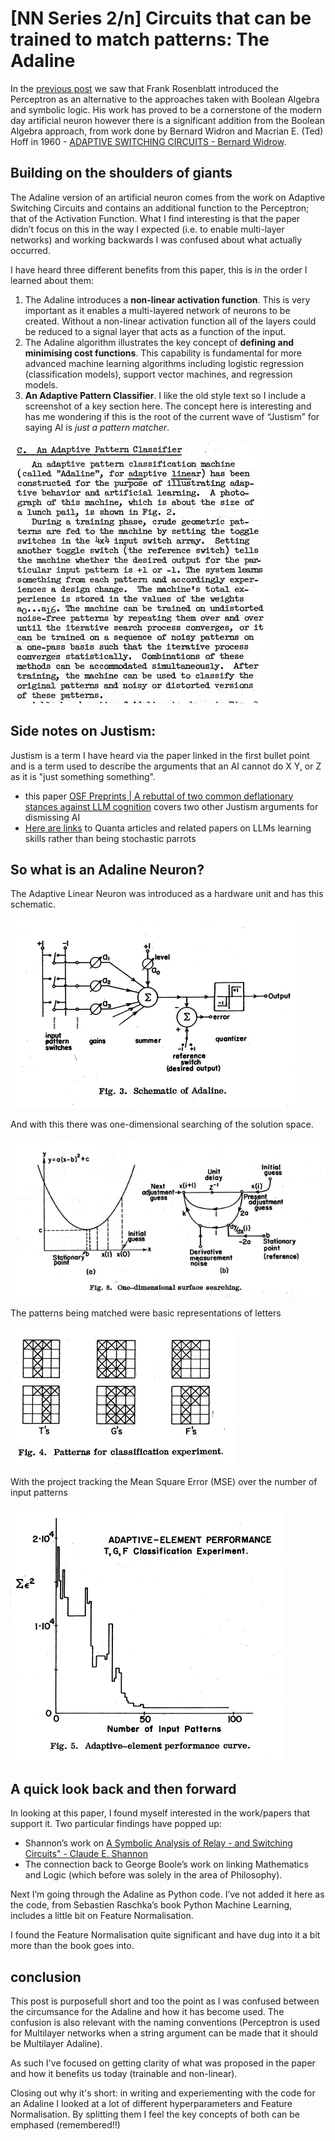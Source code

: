# [NN Series 2/n] Circuits that can be trained to match patterns: The Adaline

In the [previous post](https://matt.thompson.gr/2025/02/12/nn-series-n-from-neurons.html) we saw that Frank Rosenblatt introduced the Perceptron as an alternative to the approaches taken with Boolean Algebra and symbolic logic. His work has proved to be a cornerstone of the modern day artificial neuron however there is a significant addition from the Boolean Algebra approach, from work done by Bernard Widron and Macrian E. (Ted) Hoff in 1960 \- [ADAPTIVE SWITCHING CIRCUITS \- Bernard Widrow](https://www-isl.stanford.edu/~widrow/papers/c1960adaptiveswitching.pdf).

## Building on the shoulders of giants

The Adaline version of an artificial neuron comes from the work on Adaptive Switching Circuits and contains an additional function to the Perceptron; that of the Activation Function. What I find interesting is that the paper didn’t focus on this in the way I expected (i.e. to enable multi-layer networks) and working backwards I was confused about what actually occurred.

I have heard three different benefits from this paper, this is in the order I learned about them:

1. The Adaline introduces a **non-linear activation function**. This is very important as it enables a multi-layered network of neurons to be created. Without a non-linear activation function all of the layers could be reduced to a signal layer that acts as a function of the input.   
2. The Adaline algorithm illustrates the key concept of **defining and minimising cost functions**. This capability is fundamental for more advanced machine learning algorithms including logistic regression (classification models), support vector machines, and regression models.  
3. **An Adaptive Pattern Classifier**. I like the old style text so I include a screenshot of a key section here. The concept here is interesting and has me wondering if this is the root of the current wave of “Justism” for saying AI is *just a pattern matcher*. 

![Adaptive Pattern Classifier](https://raw.githubusercontent.com/thompsonson/neuralnet-background/refs/heads/main/images/adaline/Adaptive_Pattern_Matching.png)  


## Side notes on Justism: 

Justism is a term I have heard via the paper linked in the first bullet point and is a term used to describe the arguments that an AI cannot do X Y, or Z as it is "just something something".

- this paper [OSF Preprints | A rebuttal of two common deflationary stances against LLM cognition](https://osf.io/preprints/osf/y34ur_v2) covers two other Justism arguments for dismissing AI  
- [Here are links](https://matt.thompson.gr/2025/01/31/proof-llms-an-llm-learning.html) to Quanta articles and related papers on LLMs learning skills rather than being stochastic parrots

## So what is an Adaline Neuron?

The Adaptive Linear Neuron was introduced as a hardware unit and has this schematic. 

![Schematic of Adaline](https://raw.githubusercontent.com/thompsonson/neuralnet-background/refs/heads/main/images/adaline/adaline_schematic.png)  

And with this there was one-dimensional searching of the solution space.   

![one-dimensional searching of the solution space](https://raw.githubusercontent.com/thompsonson/neuralnet-background/refs/heads/main/images/adaline/solution_space.png)

The patterns being matched were basic representations of letters  

![Patterns for classification experiment](https://raw.githubusercontent.com/thompsonson/neuralnet-background/refs/heads/main/images/adaline/patterns.png)

With the project tracking the Mean Square Error (MSE) over the number of input patterns  

![Adaptive-element performance curve](https://raw.githubusercontent.com/thompsonson/neuralnet-background/refs/heads/main/images/adaline/mse_per_pattern.png)

## A quick look back and then forward

In looking at this paper, I found myself interested in the work/papers that support it. Two particular findings have popped up:

- Shannon’s work on [A Symbolic Analysis of Relay \- and Switching Circuits" \- Claude E. Shannon](https://www.cs.virginia.edu/~evans/greatworks/shannon38.pdf)    
- The connection back to George Boole’s work on linking Mathematics and Logic (which before was solely in the area of Philosophy).

Next I’m going through the Adaline as Python code. I’ve not added it here as the code, from Sebastien Raschka’s book Python Machine Learning, includes a little bit on Feature Normalisation. 

I found the Feature Normalisation quite significant and have dug into it a bit more than the book goes into.    

## conclusion

This post is purposefull short and too the point as I was confused between the circumsance for the Adaline and how it has become used. The confusion is also relevant with the naming conventions (Perceptron is used for Multilayer networks when a string argument can be made that it should be Multilayer Adaline). 

As such I've focused on getting clarity of what was proposed in the paper and how it benefits us today (trainable and non-linear).

Closing out why it's short: in writing and experiementing with the code for an Adaline I looked at a lot of different hyperparameters and Feature Normalisation. By splitting them I feel the key concepts of both can be emphased (remembered!!)
